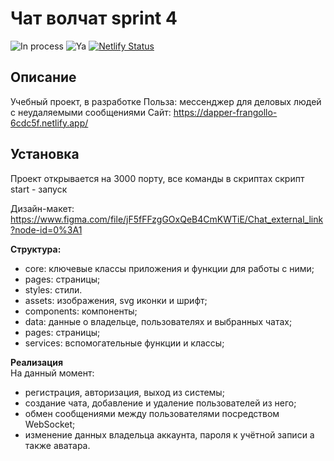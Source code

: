 # Чат волчат sprint 4
![In process](https://img.shields.io/badge/status-production-brightgreen)
![Ya](https://img.shields.io/badge/yandex-practicum-yellow)
[![Netlify Status](https://api.netlify.com/api/v1/badges/78d7cf21-184d-45e4-9d3d-fc82f497226c/deploy-status)](https://app.netlify.com/sites/dapper-frangollo-6cdc5f/deploys)

## Описание
Учебный проект, в разработке
Польза: мессенджер для деловых людей с неудаляемыми сообщениями
Сайт: https://dapper-frangollo-6cdc5f.netlify.app/

## Установка
Проект открывается на 3000 порту, все команды в скриптах 
скрипт start - запуск


Дизайн-макет:
https://www.figma.com/file/jF5fFFzgGOxQeB4CmKWTiE/Chat_external_link?node-id=0%3A1


**Структура:**

- core: ключевые классы приложения и функции для работы с ними;
- pages: страницы;
- styles: стили.
- assets: изображения, svg иконки и шрифт;
- components: компоненты;
- data: данные о владельце, пользователях и выбранных чатах;
- pages: страницы;
- services: вспомогательные функции и классы;

**Реализация**  
На данный момент:

- регистрация, авторизация, выход из системы;
- создание чата, добавление и удаление пользователей из него;
- обмен сообщениями между пользователями посредством WebSocket;
- изменение данных владельца аккаунта, пароля к учётной записи а также аватара.
